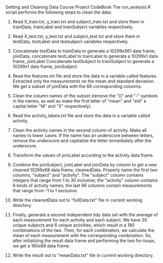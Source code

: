 Getting and Cleaning Data Course Project CodeBook
 The run_analysis.R script performs the following steps to clean the data:   
 1. Read X_train.txt, y_train.txt and subject_train.txt 
	and store them in trainData, trainLabel and trainSubject variables respectively.
	
 2. Read X_test.txt, y_test.txt and subject_test.txt 
	and store them in testData, testLabel and testsubject variables respectively. 
	
 3. Concatenate testData to trainData to generate a 10299x561 data frame, joinData; concatenate testLabel to trainLabel to generate a 10299x1 data frame, joinLabel
	Concatenate testSubject to trainSubject to generate a 10299x1 data frame, joinSubject. 
	
 4. Read the features.txt file
	and store the data in a variable called features. 
	Extracted only the measurements on the mean and standard deviation.
	We get a subset of joinData with the 66 corresponding columns. 
	
 5. Clean the column names of the subset
	(remove the "()" and "-" symbols in the names, as well as make the first letter of "mean" and "std" a capital letter "M" and "S" respectively).   
 
 6. Read the activity_labels.txt file and store the data in a variable called activity.  
 
 7. Clean the activity names in the second column of activity. Make all names to lower cases.
	If the name has an underscore between letters, remove the underscore and capitalize the letter immediately after the underscore.  
 
 8. Transform the values of joinLabel according to the activity data frame.  
 
 9. Combine the joinSubject, joinLabel and joinData by column to get a new cleaned 10299x68 data frame, cleanedData. 
	Properly name the first two columns, "subject" and "activity". The "subject" column contains integers that range from 1 to 30 inclusive;
	the "activity" column contains 6 kinds of activity names; the last 66 columns contain measurements that range from -1 to 1 exclusive.  
 
 10. Write the cleanedData out to "fullData.txt" file in current working directory.  
 
 11. Finally, generate a second independent tidy data set with the average of each measurement for each activity and each subject. We have 30 unique subjects and 6 unique activities, which result in a 180 combinations of the two. Then, for each combination, we calculate the mean of each measurement with the corresponding combination. So, after initializing the result data frame and performing the two for-loops, we get a 180x68 data frame.
 
 12. Write the result out to "meanData.txt" file in current working directory. 
